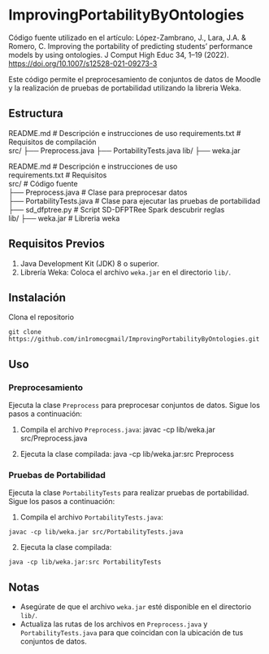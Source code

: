 # ImprovingPortabilityByOntologies

Código fuente utilizado en el artículo: López-Zambrano, J., Lara, J.A. & Romero, C. Improving the portability of predicting students’ performance models by using ontologies. J Comput High Educ 34, 1–19 (2022). https://doi.org/10.1007/s12528-021-09273-3

Este código permite el preprocesamiento de conjuntos de datos de Moodle y la realización de pruebas de portabilidad utilizando la libreria Weka.

## Estructura
README.md                  # Descripción e instrucciones de uso
requirements.txt           # Requisitos de compilación           
src/
├── Preprocess.java
├── PortabilityTests.java
lib/
├── weka.jar  


 README.md                  # Descripción e instrucciones de uso  
 requirements.txt           # Requisitos  
 src/                       # Código fuente  
 ├── Preprocess.java        # Clase para preprocesar datos  
 ├── PortabilityTests.java  # Clase para ejecutar las pruebas de portabilidad  
 ├── sd_dfptree.py          # Script SD-DFPTRee Spark descubrir reglas  
 lib/
 ├── weka.jar               # Libreria weka  
 

## Requisitos Previos

1. Java Development Kit (JDK) 8 o superior.
2. Librería Weka: Coloca el archivo `weka.jar` en el directorio `lib/`.

## Instalación

Clona el repositorio 
```
git clone https://github.com/in1romocgmail/ImprovingPortabilityByOntologies.git
```

## Uso

### Preprocesamiento

Ejecuta la clase `Preprocess` para preprocesar conjuntos de datos. Sigue los pasos a continuación:

1. Compila el archivo `Preprocess.java`:
javac -cp lib/weka.jar src/Preprocess.java

2. Ejecuta la clase compilada:
java -cp lib/weka.jar:src Preprocess

### Pruebas de Portabilidad

Ejecuta la clase `PortabilityTests` para realizar pruebas de portabilidad. Sigue los pasos a continuación:

1. Compila el archivo `PortabilityTests.java`:
```
javac -cp lib/weka.jar src/PortabilityTests.java
```

2. Ejecuta la clase compilada:
```
java -cp lib/weka.jar:src PortabilityTests
```

## Notas

- Asegúrate de que el archivo `weka.jar` esté disponible en el directorio `lib/`.
- Actualiza las rutas de los archivos en `Preprocess.java` y `PortabilityTests.java` para que coincidan con la ubicación de tus conjuntos de datos.
